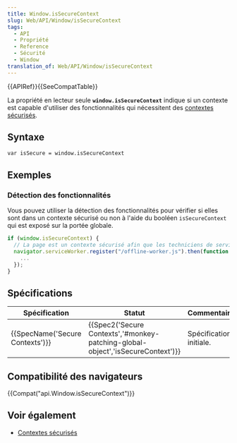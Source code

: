 ```yaml
---
title: Window.isSecureContext
slug: Web/API/Window/isSecureContext
tags:
  - API
  - Propriété
  - Reference
  - Sécurité
  - Window
translation_of: Web/API/Window/isSecureContext
---
```

{{APIRef}}{{SeeCompatTable}}

La propriété en lecteur seule **`window.isSecureContext`** indique si un contexte est capable d'utiliser des fonctionnalités qui nécessitent des [contextes sécurisés](/en-US/docs/Web/Security/Secure_Contexts).

## Syntaxe

    var isSecure = window.isSecureContext

## Exemples

### Détection des fonctionnalités

Vous pouvez utiliser la détection des fonctionnalités pour vérifier si elles sont dans un contexte sécurisé ou non à l'aide du booléen `isSecureContext` qui est exposé sur la portée globale.

```js
if (window.isSecureContext) {
  // La page est un contexte sécurisé afin que les techniciens de service soient désormais disponibles
  navigator.serviceWorker.register("/offline-worker.js").then(function () {
    ...
  });
}
```

## Spécifications

| Spécification                            | Statut                                                                                                   | Commentaire             |
| ---------------------------------------- | -------------------------------------------------------------------------------------------------------- | ----------------------- |
| {{SpecName('Secure Contexts')}} | {{Spec2('Secure Contexts','#monkey-patching-global-object','isSecureContext')}} | Spécification initiale. |

## Compatibilité des navigateurs

{{Compat("api.Window.isSecureContext")}}

## Voir également

- [Contextes sécurisés](/en-US/docs/Web/Security/Secure_Contexts)
